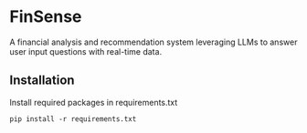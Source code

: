 <!-- PROJECT: AUTO-GENERATED DOCS START (do not remove) -->

# FinSense
A financial analysis and recommendation system leveraging LLMs to answer user input questions with real-time data. 

## Installation
Install required packages in requirements.txt
```
pip install -r requirements.txt
```


